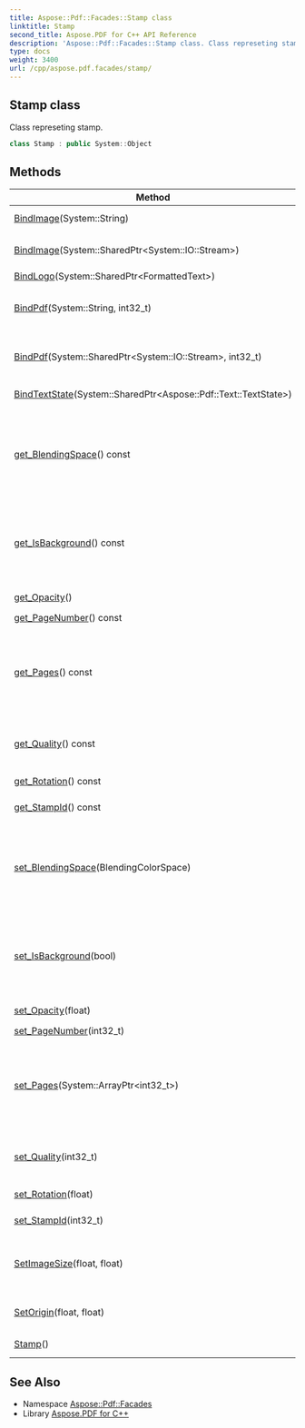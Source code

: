 ```yaml
---
title: Aspose::Pdf::Facades::Stamp class
linktitle: Stamp
second_title: Aspose.PDF for C++ API Reference
description: 'Aspose::Pdf::Facades::Stamp class. Class represeting stamp in C++.'
type: docs
weight: 3400
url: /cpp/aspose.pdf.facades/stamp/
---
```

## Stamp class


Class represeting stamp.

```cpp
class Stamp : public System::Object
```

## Methods

| Method | Description |
| --- | --- |
| [BindImage](./bindimage/)(System::String) | Sets image as a stamp. |
| [BindImage](./bindimage/)(System::SharedPtr\<System::IO::Stream\>) | Sets image which will be used as stamp. |
| [BindLogo](./bindlogo/)(System::SharedPtr\<FormattedText\>) | Sets text as stamp. |
| [BindPdf](./bindpdf/)(System::String, int32_t) | Sets PDF file and number of page which will be used as stamp. |
| [BindPdf](./bindpdf/)(System::SharedPtr\<System::IO::Stream\>, int32_t) | Sets PDF file and number of page which will be used as stamp. |
| [BindTextState](./bindtextstate/)(System::SharedPtr\<Aspose::Pdf::Text::TextState\>) | Sets text state of stamp text. |
| [get_BlendingSpace](./get_blendingspace/)() const | Gets a BlendingColorSpace value that defines a color space that is used to perform transparency and blending operations on the page. |
| [get_IsBackground](./get_isbackground/)() const | Gets background status. If true stamp will be placed as background of the spamped page. By default is set to false. |
| [get_Opacity](./get_opacity/)() | Gets opacity of the stamp. |
| [get_PageNumber](./get_pagenumber/)() const | Gets page number. |
| [get_Pages](./get_pages/)() const | Gets array with numbers of pages which will be affected by stamp. If Pages = null all pages of the document are affected. |
| [get_Quality](./get_quality/)() const | Gets quality of image stamp in percent. Valiued values 0..100%. |
| [get_Rotation](./get_rotation/)() const | Gets rotation of the stamp in degrees. |
| [get_StampId](./get_stampid/)() const | Gets identifier of stamp. |
| [set_BlendingSpace](./set_blendingspace/)(BlendingColorSpace) | Sets a BlendingColorSpace value that defines a color space that is used to perform transparency and blending operations on the page. |
| [set_IsBackground](./set_isbackground/)(bool) | Sets background status. If true stamp will be placed as background of the spamped page. By default is set to false. |
| [set_Opacity](./set_opacity/)(float) | Sets opacity of the stamp. |
| [set_PageNumber](./set_pagenumber/)(int32_t) | Sets page number. |
| [set_Pages](./set_pages/)(System::ArrayPtr\<int32_t\>) | Sets array with numbers of pages which will be affected by stamp. If Pages = null all pages of the document are affected. |
| [set_Quality](./set_quality/)(int32_t) | Sets quality of image stamp in percent. Valiued values 0..100%. |
| [set_Rotation](./set_rotation/)(float) | Sets rotation of the stamp in degrees. |
| [set_StampId](./set_stampid/)(int32_t) | Sets identifier of stamp. |
| [SetImageSize](./setimagesize/)(float, float) | Sets size of image stamp. [Image](../../aspose.pdf/image/) will be scaled according to the specified values. |
| [SetOrigin](./setorigin/)(float, float) | Sets position on page where stamp will be placed. |
| [Stamp](./stamp/)() | Constructor for [Stamp](./) object. |
## See Also

* Namespace [Aspose::Pdf::Facades](../)
* Library [Aspose.PDF for C++](../../)
